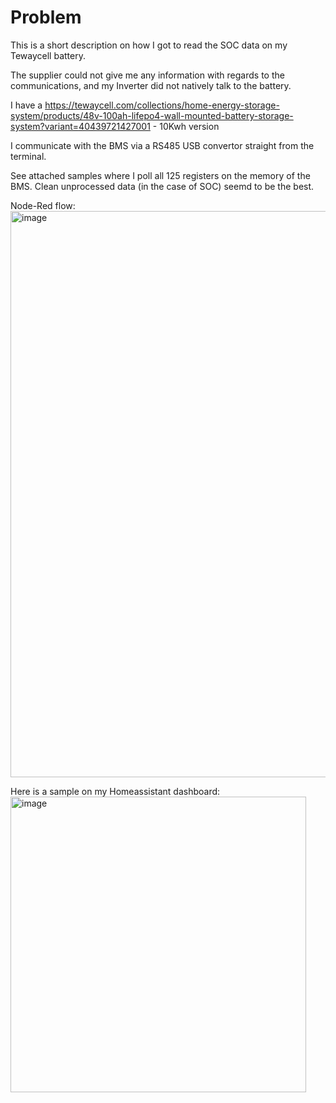 # Problem

This is a short description on how I got to read the SOC data on my Tewaycell battery.

The supplier could not give me any information with regards to the communications, and my Inverter did not natively talk to the battery.

I have a https://tewaycell.com/collections/home-energy-storage-system/products/48v-100ah-lifepo4-wall-mounted-battery-storage-system?variant=40439721427001 - 10Kwh version

I communicate with the BMS via a RS485 USB convertor straight from the terminal.

See attached samples where I poll all 125 registers on the memory of the BMS. Clean unprocessed data (in the case of SOC) seemd to be the best.

Node-Red flow:
<img width="906" alt="image" src="https://user-images.githubusercontent.com/13587376/210770682-07103b57-474e-4ccd-8139-617ac1da50e4.png">


Here is a sample on my Homeassistant dashboard:
<img width="473" alt="image" src="https://user-images.githubusercontent.com/13587376/210770498-d6fbcb7e-cc68-4b43-9f3b-0a3501baedbb.png">

